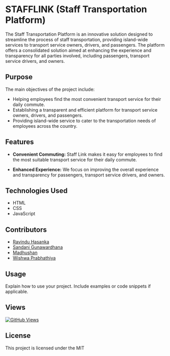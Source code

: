 # STAFFLINK (Staff Transportation Platform)

The Staff Transportation Platform is an innovative solution designed to streamline the process of staff transportation, providing island-wide services to transport service owners, drivers, and passengers. The platform offers a consolidated solution aimed at enhancing the experience and transparency for all parties involved, including passengers, transport service drivers, and owners.

## Purpose

The main objectives of the project include:

- Helping employees find the most convenient transport service for their daily commute.
- Establishing a transparent and efficient platform for transport service owners, drivers, and passengers.
- Providing island-wide service to cater to the transportation needs of employees across the country.

## Features

- **Convenient Commuting:** Staff Link makes it easy for employees to find the most suitable transport service for their daily commute.

- **Enhanced Experience:** We focus on improving the overall experience and transparency for passengers, transport service drivers, and owners.

## Technologies Used

  - HTML
  - CSS
  - JavaScript


## Contributors

- [Ravindu Hasanka](https://github.com/Ravinduhash)
- [Sandani Gunawardhana](https://github.com/GunawardhanaSIA)
- [Madhushan](https://github.com/MadhushanAndawaththa)
- [Wishwa Prabhathiya](https://github.com/wishwaprabathiya)

## Usage

Explain how to use your project. Include examples or code snippets if applicable.

## Views

[![GitHub Views](https://views.whatilearened.today/views/github/Ravinduhash/staffLink_frontend.svg)](https://github.com/Ravinduhash/staffLink_frontend)

## License

This project is licensed under the MIT


